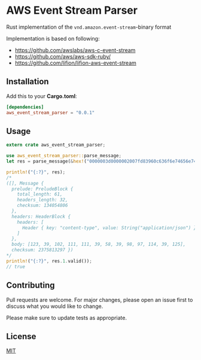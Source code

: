 # AWS Event Stream Parser

Rust implementation of the `vnd.amazon.event-stream`-binary format

Implementation is based on following:
- https://github.com/awslabs/aws-c-event-stream
- https://github.com/aws/aws-sdk-ruby/
- https://github.com/lifion/lifion-aws-event-stream

## Installation

Add this to your **Cargo.toml**:

```toml
[dependencies]
aws_event_stream_parser = "0.0.1"
```

## Usage

```rust
extern crate aws_event_stream_parser;

use aws_event_stream_parser::parse_message;
let res = parse_message(&hex!("0000003d0000002007fd83960c636f6e74656e742d747970650700106170706c69636174696f6e2f6a736f6e7b27666f6f273a27626172277d8d9c08b1")).unwrap();

println!("{:?}", res);
/*
([], Message {
  prelude: PreludeBlock {
    total_length: 61,
    headers_length: 32,
    checksum: 134054806
  },
  headers: HeaderBlock {
    headers: [
      Header { key: "content-type", value: String("application/json") }
    ]
  },
  body: [123, 39, 102, 111, 111, 39, 58, 39, 98, 97, 114, 39, 125],
  checksum: 2375813297 })
*/
println!("{:?}", res.1.valid());
// true

```

## Contributing
Pull requests are welcome. For major changes, please open an issue first to discuss what you would like to change.

Please make sure to update tests as appropriate.

## License
[MIT](https://choosealicense.com/licenses/mit/)
